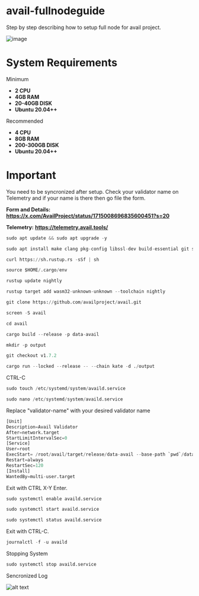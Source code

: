 # avail-fullnodeguide
Step by step describing how to setup full node for avail project.

![image](https://github.com/phalchata/avail-fullnodeguide/assets/33813231/92fd0d77-e8c8-42d6-862e-0655befd5037)

# System Requirements

Minimum
- **2 CPU**
- **4GB RAM**
- **20-40GB DISK**
- **Ubuntu 20.04++**

Recommended
- **4 CPU**
- **8GB RAM**
- **200-300GB DISK**
- **Ubuntu 20.04++**

# Important
You need to be syncronized after setup. Check your validator name on Telemetry and if your name is there then go file the form.

**Form and Details:** **https://x.com/AvailProject/status/1715008696835600451?s=20**

**Telemetry:** **https://telemetry.avail.tools/**


```python
sudo apt update && sudo apt upgrade -y
```

```python
sudo apt install make clang pkg-config libssl-dev build-essential git screen protobuf-compiler -y
```

```python
curl https://sh.rustup.rs -sSf | sh
```

```python
source $HOME/.cargo/env
```

```python
rustup update nightly
```

```python
rustup target add wasm32-unknown-unknown --toolchain nightly
```

```python
git clone https://github.com/availproject/avail.git
```

```python
screen -S avail
```
```python
cd avail
```

```python
cargo build --release -p data-avail
```

```python
mkdir -p output
```

```python
git checkout v1.7.2
```

```python
cargo run --locked --release -- --chain kate -d ./output
```

CTRL-C

```python
sudo touch /etc/systemd/system/availd.service
```

```python
sudo nano /etc/systemd/system/availd.service
```
Replace "validator-name" with your desired validator name

```python
[Unit]
Description=Avail Validator
After=network.target
StartLimitIntervalSec=0
[Service]
User=root
ExecStart= /root/avail/target/release/data-avail --base-path `pwd`/data --chain kate --name "validator-name"
Restart=always
RestartSec=120
[Install]
WantedBy=multi-user.target
```
Exit with CTRL X-Y Enter.

```python
sudo systemctl enable availd.service
```

```python
sudo systemctl start availd.service
```

```python
sudo systemctl status availd.service
```


Exit with CTRL-C. 

```python
journalctl -f -u availd
```

Stopping System

```python
sudo systemctl stop availd.service
```

Sencronized Log

![alt text](https://i.hizliresim.com/n8tva63.png)


